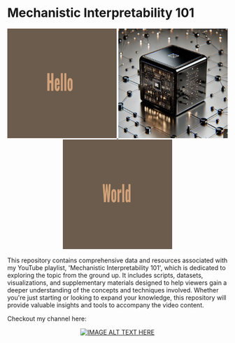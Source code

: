 # Mechanistic Interpretability 101
<p align="center">
  <a href="Hello.png">
    <img src="Hello.png" width="250" height="250" />
  </a>
  
  <a href="blackbox.png">
    <img src="blackbox.png" alt="Center Image" width="250" height="250" />
  </a>
  
  <a href="World.png">
    <img src="World.png" alt="Right Image" width="250" height="250" />
  </a>
</p>


This repository contains comprehensive data and resources associated with my YouTube playlist, 'Mechanistic Interpretability 101', which is dedicated to exploring the topic from the ground up.
It includes scripts, datasets, visualizations, and supplementary materials designed to help viewers gain a deeper understanding of the concepts and techniques involved.
Whether you're just starting or looking to expand your knowledge, this repository will provide valuable insights and tools to accompany the video content.

Checkout my channel here:
<p align="center">
  <a href="http://www.youtube.com/watch?v=uPtvw4Lxc7s">
    <img src="http://img.youtube.com/vi/uPtvw4Lxc7s/0.jpg" alt="IMAGE ALT TEXT HERE" />
  </a>
</p>
